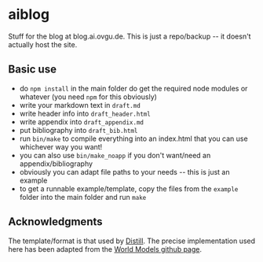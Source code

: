 # aiblog
Stuff for the blog at blog.ai.ovgu.de. This is just a repo/backup -- it doesn't actually host the site.


## Basic use
- do `npm install` in the main folder do get the required node modules or whatever (you need `npm` for this obviously)
- write your markdown text in `draft.md`
- write header info into `draft_header.html`
- write appendix into `draft_appendix.md`
- put bibliography into `draft_bib.html`
- run `bin/make` to compile everything into an index.html that you can use whichever way you want!
- you can also use `bin/make_noapp` if you don't want/need an appendix/bibliography
- obviously you can adapt file paths to your needs -- this is just an example
- to get a runnable example/template, copy the files from the `example` folder into the main folder and run `make`


## Acknowledgments

The template/format is that used by [Distill](distill.pub). The precise implementation used here has been adapted from the [World Models github page](https://github.com/worldmodels/worldmodels.github.io).

